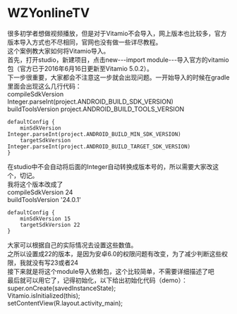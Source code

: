 # WZYonlineTV  
很多初学者想做视频播放，但是对于Vitamio不会导入，网上版本也比较多，官方版本导入方式也不尽相同，官网也没有做一些详尽教程。  
这个案例教大家如何将Vitamio导入。  
首先，打开studio，新建项目，点击new---import module---导入官方的vitamio包（官方已于2016年6月16日更新至Vitamio 5.0.2）。  
下一步很重要，大家都会不注意这一步就会出现问题。一开始导入的时候在gradle里面会出现这么几行代码：  
compileSdkVersion Integer.parseInt(project.ANDROID_BUILD_SDK_VERSION)  
    buildToolsVersion project.ANDROID_BUILD_TOOLS_VERSION  
  
    defaultConfig {  
        minSdkVersion Integer.parseInt(project.ANDROID_BUILD_MIN_SDK_VERSION)  
        targetSdkVersion Integer.parseInt(project.ANDROID_BUILD_TARGET_SDK_VERSION)  
    }  
在studio中不会自动将后面的Integer自动转换成版本号的，所以需要大家改这个，切记。  
我将这个版本改成了  
compileSdkVersion 24  
    buildToolsVersion '24.0.1'  

    defaultConfig {  
        minSdkVersion 15  
        targetSdkVersion 22  
    }  
大家可以根据自己的实际情况去设置这些数值。  
之所以设置成22的版本，是因为安卓6.0的权限问题有改变，为了减少判断这些权限，我就没有写23或者24  
接下来就是将这个module导入依赖包，这个比较简单，不需要详细描述了吧  
最后就可以用它了，记得初始化，以下给出初始化代码（demo）：  
        super.onCreate(savedInstanceState);  
        Vitamio.isInitialized(this);  
        setContentView(R.layout.activity_main);  
